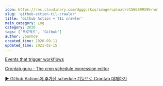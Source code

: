 ```yaml
---
icon: https://res.cloudinary.com/dgggcrkxq/image/upload/v1566899596/noticon/slhw4nu8hybreryigopq.png
slug: 'github-action-til-crawler'
title: 'Github Action + TIL crawler'
main_category: Log
category: 2020
tags: ['프로젝트', 'Github']
author: younho9
created_time: 2020-09-11
updated_time: 2021-02-15
---
```


[Events that trigger workflows](https://docs.github.com/en/actions/reference/events-that-trigger-workflows)

[Crontab.guru - The cron schedule expression editor](https://crontab.guru/)

[▶️ Github Actions에 추가된 schedule 기능으로 Crontab 대체하기](https://velog.io/@chris/replacing-crontab-with-the-schedule-feature-of-github-actions)
